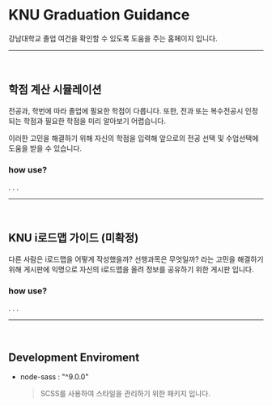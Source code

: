 # KNU Graduation Guidance

강남대학교 졸업 여건을 확인할 수 있도록 도움을 주는 홈페이지 입니다.

<hr><br>

## 학점 계산 시뮬레이션

전공과, 학번에 따라 졸업에 필요한 학점이 다릅니다.
또한, 전과 또는 복수전공시 인정되는 학점과 필요한 학점을 미리 알아보기 어렵습니다.

이러한 고민을 해결하기 위해 자신의 학점을 입력해 앞으로의 전공 선택 및 수업선택에 도움을 받을 수 있습니다.

### how use?

.
.
.

<hr><br>

## KNU i로드맵 가이드 (미확정)

다른 사람은 i로드맵을 어떻게 작성했을까? 선행과목은 무엇일까? 라는 고민을 해결하기 위해 게시판에 익명으로 자신의 i로드맵을 올려 정보를 공유하기 위한 게시판 입니다.

### how use?

.
.
.

<hr><br>

## Development Enviroment

- node-sass : "^9.0.0"
  > SCSS를 사용하여 스타일을 관리하기 위한 패키지 입니다.
